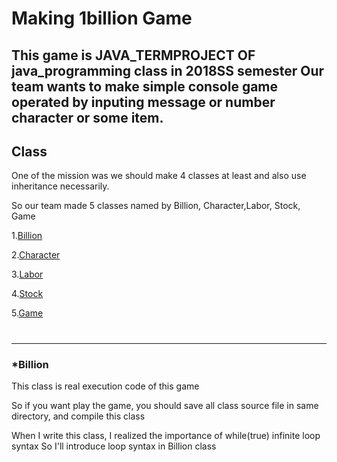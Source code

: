 # Making 1billion Game

This game is JAVA_TERMPROJECT OF java_programming class in 2018SS semester
Our team wants to make simple console game operated by inputing message or number character or some item.
-----
## Class 

One of the mission was we should make 4 classes at least and also use inheritance necessarily. 

So our team made 5 classes named by Billion, Character,Labor, Stock, Game 

1.[Billion](README.md#billion)

2.[Character](README.md###2.Character)

3.[Labor](README.md###3.Labor)

4.[Stock](README.md###4.Stock)

5.[Game](README.md###5.Game)
#
-----

### *Billion
This class is real execution code of this game

So if you want play the game, you should save all class source file in same directory, and compile this class

When I write this class, I realized the importance of while(true) infinite loop syntax
So I'll introduce loop syntax in Billion class




